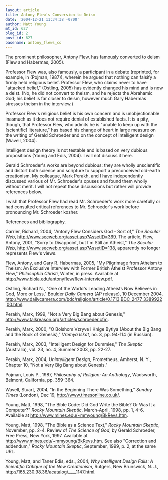 ```yaml
---
layout: article
title: Antony Flew's Conversion to Deism
date: '2004-12-21 11:34:38 -0700'
author: Matt Young
mt_id: 627
blog_id: 2
post_id: 627
basename: antony_flews_co
---
```

The prominent philosopher, Antony Flew, has famously converted to deism (Flew and Habermas, 2005).

Professor Flew was, also famously, a participant in a debate (reprinted, for example, in (Pojman, 1987)), wherein he argued that nothing can falsify a firmly held religious belief.  Professor Flew, who claims never to have "attacked belief," (Ostling, 2005) has evidently changed his mind and is now a deist. (No, he did not convert to theism, and he rejects the Abrahamic God; his belief is far closer to deism, however much Gary Habermas stresses theism in the interview.) 

Professor Flew's religious belief is his own concern and is unobjectionable inasmuch as it does not require denial of established facts.  It is a pity, though, that Professor Flew, who admits he is "unable to keep up with the \[scientific\] literature," has based his change of heart in large measure on the writing of Gerald Schroeder and on the concept of intelligent design (Wavell, 2004).

Intelligent design theory is not testable and is based on very dubious propositions (Young and Edis, 2004).  I will not discuss it here.

Gerald Schroeder's works are beyond dubious: they are wholly unscientific and distort both science and scripture to support a preconceived old-earth creationism.  My colleague, Mark Perakh, and I have independently discussed various of Mr. Schroeder's opuses and found them wholly without merit.  I will not repeat those discussions but rather will provide references below.

I wish that Professor Flew had read Mr. Schroeder's work more carefully or had consulted critical references to Mr. Schroeder's work before pronouncing Mr. Schroeder kosher. 

References and bibliography.

Carrier, Richard, 2004, "Antony Flew Considers God - Sort of," _The Secular Web_, http://www.secweb.org/asset.asp?AssetID=369.  The article, Flew, Antony, 2001, "Sorry to Disappoint, but I'm Still an Atheist," _The Secular Web_, http://www.secweb.org/asset.asp?AssetID=138, apparently no longer represents Flew's views.

Flew, Antony, and Gary R. Habermas, 2005, "My Pilgrimage from Atheism to Theism: An Exclusive Interview with Former British Atheist Professor Antony Flew," _Philosophia Christi_, Winter, in press.  Available at http://www.biola.edu/antonyflew/flew-interview.pdf. 

Ostling, Richard N., "One of the World's Leading Atheists Now Believes in God, More or Less," Boulder _Daily Camera_ (AP release), 10 December 2004, http://www.dailycamera.com/bdc/religion/article/0,1713,BDC_2477_3389922,00.html. 

Perakh, Mark, 1999, "Not a Very Big Bang about Genesis," http://www.talkreason.org/articles/schroeder.cfm.

Perakh, Mark, 2000, "O Bolshom Vzryve i Knige Bytiya (About the Big Bang and the Book of Genesis)," _Vremya Iskat_, no. 3, pp. 94-114 (in Russian).

Perakh, Mark, 2003, "Intelligent Design for Dummies," _The Skeptic_ (Australia), vol. 23, no. 4, Summer 2003, pp. 22-27. 

Perakh, Mark, 2004, _Unintelligent Design_, Prometheus, Amherst, N.  Y., Chapter 10, "Not a Very Big Bang about Genesis."

Pojman, Louis P., 1987, _Philosophy of Religion: An Anthology_, Wadsworth, Belmont, California, pp.  359-364.

Wavell, Stuart, 2004, "In the Beginning There Was Something," _Sunday Times_ (London), Dec 19, http://www.timesonline.co.uk/.

Young, Matt, 1998, "The Bible Code: Did God Write the Bible? Or Was It a Computer?"
_Rocky Mountain Skeptic_, March-April, 1998, pp. 1, 4-6.  Available at http://www.mines.edu/~mmyoung/BkRevs.htm. 

Young, Matt, 1998, "The Bible as a Science Text," _Rocky Mountain Skeptic_, November, pp. 2-4. Review  of _The Science of God_, by Gerald Schroeder, Free Press, New York, 1997.  Available at http://www.mines.edu/~mmyoung/BkRevs.htm.  See also "Correction and addendum," _Rocky Mountain Skeptic_, September, 1999, p. 2, at the same URL.

Young, Matt, and Taner Edis, eds., 2004, _Why Intelligent Design Fails: A Scientific Critique of the New Creationism_, Rutgers, New Brunswick, N.  J., http://165.230.98.36/acatalog/____1147.html.
